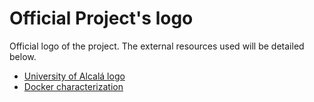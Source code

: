 # Official Project's logo

Official logo of the project. The external resources used will be detailed below.

   * [University of Alcalá logo](https://www.uah.es/es/) 
   * [Docker characterization](https://images.app.goo.gl/EGQnTibz2Rae8oFC6)

